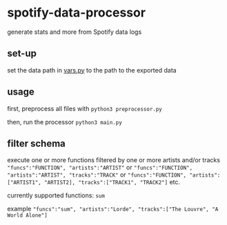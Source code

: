 # spotify-data-processor
 generate stats and more from Spotify data logs

## set-up
set the data path in [vars.py](./vars.py) to the path to the exported data

## usage
first, preprocess all files with
`python3 preprocessor.py`

then, run the processor
`python3 main.py`

## filter schema
execute one or more functions filtered by one or more artists and/or tracks
`"funcs":"FUNCTION", "artists":"ARTIST"` or
`"funcs":"FUNCTION", "artists":"ARTIST", "tracks":"TRACK"` or
`"funcs":"FUNCTION", "artists":["ARTIST1", "ARTIST2], "tracks":["TRACK1", "TRACK2"]` etc.

currently supported functions: `sum`

example
`"funcs":"sum", "artists":"Lorde", "tracks":["The Louvre", "A World Alone"]`

